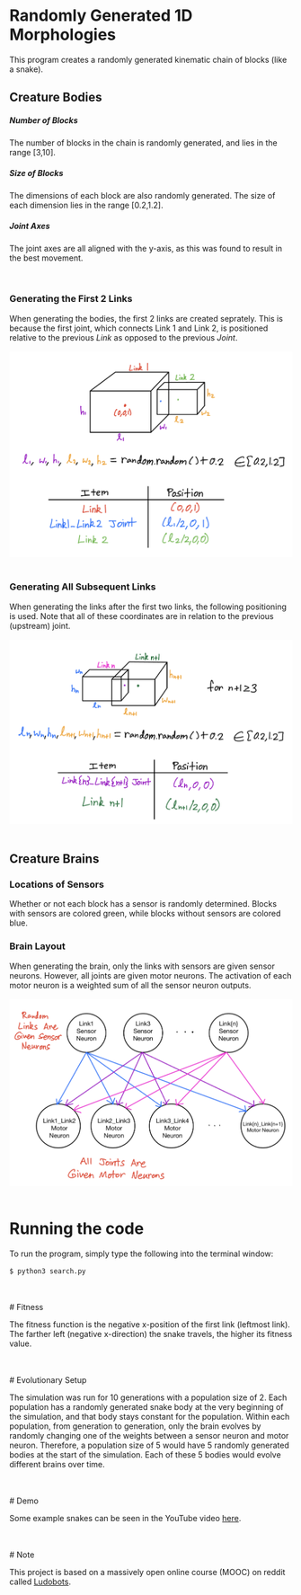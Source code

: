 # Randomly Generated 1D Morphologies

This program creates a randomly generated kinematic chain of blocks (like a snake).


## Creature Bodies

##### Number of Blocks
The number of blocks in the chain is randomly generated, and lies in the range [3,10].

##### Size of Blocks
The dimensions of each block are also randomly generated. The size of each dimension lies in the range [0.2,1.2].

##### Joint Axes
The joint axes are all aligned with the y-axis, as this was found to result in the best movement.

<br/>

### Generating the First 2 Links

When generating the bodies, the first 2 links are created seprately. This is because the first joint, which connects Link 1 and Link 2, is positioned relative to the previous _Link_ as opposed to the previous _Joint_.
<br/>
<br/>
![First 2 Links](images/first_two_links.PNG "First 2 Links")
<br/>
<br/>

### Generating All Subsequent Links

When generating the links after the first two links, the following positioning is used. Note that all of these coordinates are in relation to the previous (upstream) joint.
<br/>
<br/>
![All Other Links](images/subsequent_links.PNG "All Other Links")
<br/>
<br/>


## Creature Brains

### Locations of Sensors

Whether or not each block has a sensor is randomly determined. Blocks with sensors are colored green, while blocks without sensors are colored blue.

### Brain Layout

When generating the brain, only the links with sensors are given sensor neurons. However, all joints are given motor neurons. The activation of each motor neuron is a weighted sum of all the sensor neuron outputs.
<br/>
<br/>
![Brain Layout](images/brain_diagram.PNG "Brain Layout")
<br/>
<br/>


# Running the code

To run the program, simply type the following into the terminal window:

```bash
$ python3 search.py
```


<br/>
<br/>
# Fitness

The fitness function is the negative x-position of the first link (leftmost link). The farther left (negative x-direction) the snake travels, the higher its fitness value.


<br/>
<br/>
# Evolutionary Setup

The simulation was run for 10 generations with a population size of 2. Each population has a randomly generated snake body at the very beginning of the simulation, and that body stays constant for the population. Within each population, from generation to generation, only the brain evolves by randomly changing one of the weights between a sensor neuron and motor neuron. Therefore, a population size of 5 would have 5 randomly generated bodies at the start of the simulation. Each of these 5 bodies would evolve different brains over time.


<br/>
<br/>
# Demo

Some example snakes can be seen in the YouTube video [here](https://youtu.be/ctL79FnjyLk).


<br/>
<br/>
# Note

This project is based on a massively open online course (MOOC) on reddit called [Ludobots](https://www.reddit.com/r/ludobots/wiki/installation/).